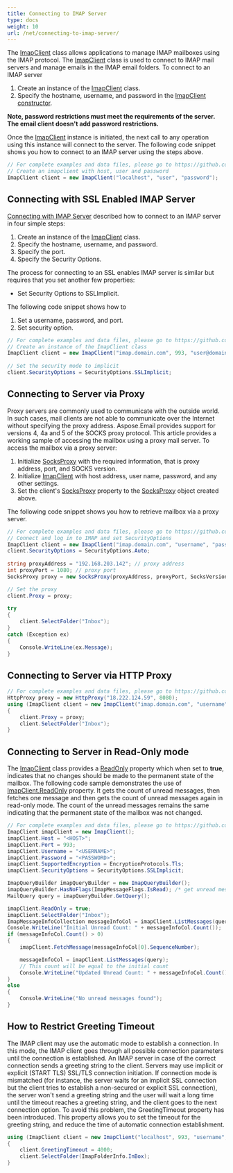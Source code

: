 ```yaml
---
title: Connecting to IMAP Server
type: docs
weight: 10
url: /net/connecting-to-imap-server/
---
```



The [ImapClient](https://apireference.aspose.com/email/net/aspose.email.clients.imap/imapclient) class allows applications to manage IMAP mailboxes using the IMAP protocol. The [ImapClient](https://apireference.aspose.com/email/net/aspose.email.clients.imap/imapclient) class is used to connect to IMAP mail servers and manage emails in the IMAP email folders. To connect to an IMAP server

1. Create an instance of the [ImapClient](https://apireference.aspose.com/email/net/aspose.email.clients.imap/imapclient) class.
1. Specify the hostname, username, and password in the [ImapClient constructor](https://apireference.aspose.com/email/net/aspose.email.clients.imap/imapclient/constructors/8).

**Note, password restrictions must meet the requirements of the server. The email client doesn't add password restrictions.**

Once the [ImapClient](https://apireference.aspose.com/email/net/aspose.email.clients.imap/imapclient) instance is initiated, the next call to any operation using this instance will connect to the server. The following code snippet shows you how to connect to an IMAP server using the steps above.

```csharp
// For complete examples and data files, please go to https://github.com/aspose-email/Aspose.Email-for-.NET
// Create an imapclient with host, user and password
ImapClient client = new ImapClient("localhost", "user", "password");
```

## **Connecting with SSL Enabled IMAP Server**
[Connecting with IMAP Server](/email/net/connecting-to-imap-server#connecting-with-imap-server) described how to connect to an IMAP server in four simple steps:

1. Create an instance of the [ImapClient](https://apireference.aspose.com/email/net/aspose.email.clients.imap/imapclient) class.
1. Specify the hostname, username, and password.
1. Specify the port.
1. Specify the Security Options.

The process for connecting to an SSL enables IMAP server is similar but requires that you set another few properties:

- Set Security Options to SSLImplicit.

The following code snippet shows how to

1. Set a username, password, and port.
1. Set security option.


```csharp
// For complete examples and data files, please go to https://github.com/aspose-email/Aspose.Email-for-.NET
// Create an instance of the ImapClient class
ImapClient client = new ImapClient("imap.domain.com", 993, "user@domain.com", "pwd");
            
// Set the security mode to implicit
client.SecurityOptions = SecurityOptions.SSLImplicit;
```
## **Connecting to Server via Proxy**
Proxy servers are commonly used to communicate with the outside world. In such cases, mail clients are not able to communicate over the Internet without specifying the proxy address. Aspose.Email provides support for versions 4, 4a and 5 of the SOCKS proxy protocol. This article provides a working sample of accessing the mailbox using a proxy mail server. To access the mailbox via a proxy server:

1. Initialize [SocksProxy](https://apireference.aspose.com/email/net/aspose.email.clients/socksproxy) with the required information, that is proxy address, port, and SOCKS version.
1. Initialize [ImapClient](https://apireference.aspose.com/email/net/aspose.email.clients.imap/imapclient) with host address, user name, password, and any other settings.
1. Set the client's [SocksProxy](https://apireference.aspose.com/email/net/aspose.email.clients/socksproxy) property to the [SocksProxy](https://apireference.aspose.com/email/net/aspose.email.clients/socksproxy) object created above.

The following code snippet shows you how to retrieve mailbox via a proxy server.

```csharp
// For complete examples and data files, please go to https://github.com/aspose-email/Aspose.Email-for-.NET
// Connect and log in to IMAP and set SecurityOptions
ImapClient client = new ImapClient("imap.domain.com", "username", "password");
client.SecurityOptions = SecurityOptions.Auto;
            
string proxyAddress = "192.168.203.142"; // proxy address
int proxyPort = 1080; // proxy port
SocksProxy proxy = new SocksProxy(proxyAddress, proxyPort, SocksVersion.SocksV5);

// Set the proxy
client.Proxy = proxy;
           
try
{
    client.SelectFolder("Inbox");
}
catch (Exception ex)
{
    Console.WriteLine(ex.Message);
}
```

## **Connecting to Server via HTTP Proxy**

```csharp
// For complete examples and data files, please go to https://github.com/aspose-email/Aspose.Email-for-.NET
HttpProxy proxy = new HttpProxy("18.222.124.59", 8080);
using (ImapClient client = new ImapClient("imap.domain.com", "username", "password"))
{
    client.Proxy = proxy;
    client.SelectFolder("Inbox");
}
```

## **Connecting to Server in Read-Only mode**
The [ImapClient](https://apireference.aspose.com/email/net/aspose.email.clients.imap/imapclient) class provides a [ReadOnly](https://apireference.aspose.com/email/net/aspose.email.clients.imap/imapclient/properties/readonly) property which when set to **true**, indicates that no changes should be made to the permanent state of the mailbox. The following code sample demonstrates the use of [ImapClient.ReadOnly](https://apireference.aspose.com/email/net/aspose.email.clients.imap/imapclient/properties/readonly) property. It gets the count of unread messages, then fetches one message and then gets the count of unread messages again in read-only mode. The count of the unread messages remains the same indicating that the permanent state of the mailbox was not changed.

```csharp
// For complete examples and data files, please go to https://github.com/aspose-email/Aspose.Email-for-.NET
ImapClient imapClient = new ImapClient();
imapClient.Host = "<HOST>";
imapClient.Port = 993;
imapClient.Username = "<USERNAME>";
imapClient.Password = "<PASSWORD>";
imapClient.SupportedEncryption = EncryptionProtocols.Tls;
imapClient.SecurityOptions = SecurityOptions.SSLImplicit;

ImapQueryBuilder imapQueryBuilder = new ImapQueryBuilder();
imapQueryBuilder.HasNoFlags(ImapMessageFlags.IsRead); /* get unread messages. */
MailQuery query = imapQueryBuilder.GetQuery();

imapClient.ReadOnly = true;
imapClient.SelectFolder("Inbox");
ImapMessageInfoCollection messageInfoCol = imapClient.ListMessages(query);
Console.WriteLine("Initial Unread Count: " + messageInfoCol.Count());
if (messageInfoCol.Count() > 0)
{
    imapClient.FetchMessage(messageInfoCol[0].SequenceNumber);

    messageInfoCol = imapClient.ListMessages(query);
    // This count will be equal to the initial count
    Console.WriteLine("Updated Unread Count: " + messageInfoCol.Count());
}
else
{
    Console.WriteLine("No unread messages found");
}
```

## **How to Restrict Greeting Timeout**
The IMAP client may use the automatic mode to establish a connection. In this mode, the IMAP client goes through all possible connection parameters until the connection is established. An IMAP server in case of the correct connection sends a greeting string to the client. Servers may use implicit or explicit (START TLS) SSL/TLS connection initiation. If connection mode is mismatched (for instance, the server waits for an implicit SSL connection but the client tries to establish a non-secured or explicit SSL connection), the server won't send a greeting string and the user will wait a long time until the timeout reaches a greeting string, and the client goes to the next connection option. To avoid this problem, the GreetingTimeout property has been introduced. This property allows you to set the timeout for the greeting string, and reduce the time of automatic connection establishment.

```cs
using (ImapClient client = new ImapClient("localhost", 993, "username", "password"))
{
    client.GreetingTimeout = 4000;
    client.SelectFolder(ImapFolderInfo.InBox);
}
```
